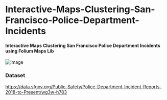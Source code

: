 # Interactive-Maps-Clustering-San-Francisco-Police-Department-Incidents

#### Interactive Maps Clustering San Francisco Police Department Incidents using Folium Maps Lib


![image](https://user-images.githubusercontent.com/37241010/155918574-e98936fb-57aa-46fe-8dfa-b0ca6a4285c1.png)


### Dataset
https://data.sfgov.org/Public-Safety/Police-Department-Incident-Reports-2018-to-Present/wg3w-h783
